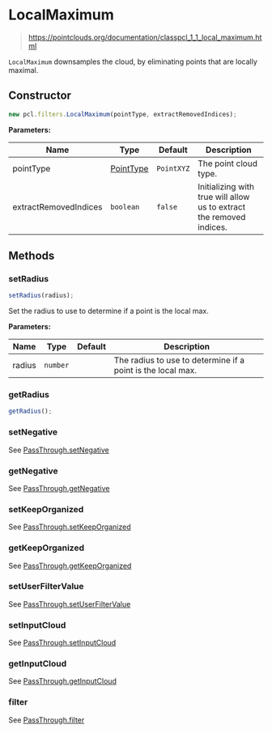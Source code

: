 # LocalMaximum

> https://pointclouds.org/documentation/classpcl_1_1_local_maximum.html

`LocalMaximum` downsamples the cloud, by eliminating points that are locally maximal.

## Constructor

```ts
new pcl.filters.LocalMaximum(pointType, extractRemovedIndices);
```

**Parameters:**

| Name                  | Type                                              | Default    | Description                                                          |
| --------------------- | ------------------------------------------------- | ---------- | -------------------------------------------------------------------- |
| pointType             | [PointType](/docs/api/basic-structures#pointtype) | `PointXYZ` | The point cloud type.                                                |
| extractRemovedIndices | `boolean`                                         | `false`    | Initializing with true will allow us to extract the removed indices. |

## Methods

### setRadius

```ts
setRadius(radius);
```

Set the radius to use to determine if a point is the local max.

**Parameters:**

| Name   | Type     | Default | Description                                                 |
| ------ | -------- | ------- | ----------------------------------------------------------- |
| radius | `number` |         | The radius to use to determine if a point is the local max. |


### getRadius

```ts
getRadius();
```

### setNegative

See [PassThrough.setNegative](/docs/api/filters/pass-through#setnegative)

### getNegative

See [PassThrough.getNegative](/docs/api/filters/pass-through#getnegative)

### setKeepOrganized

See [PassThrough.setKeepOrganized](/docs/api/filters/pass-through#setkeeporganized)

### getKeepOrganized

See [PassThrough.getKeepOrganized](/docs/api/filters/pass-through#getkeeporganized)

### setUserFilterValue

See [PassThrough.setUserFilterValue](/docs/api/filters/pass-through#setuserfiltervalue)

### setInputCloud

See [PassThrough.setInputCloud](/docs/api/filters/pass-through#setinputcloud)

### getInputCloud

See [PassThrough.getInputCloud](/docs/api/filters/pass-through#getinputcloud)

### filter

See [PassThrough.filter](/docs/api/filters/pass-through#filter)
